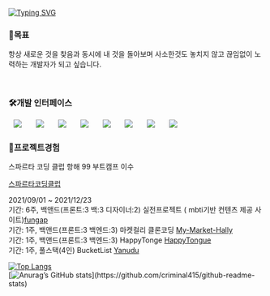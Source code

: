 <!-- ### Hi there 👋 -->
[![Typing SVG](https://readme-typing-svg.herokuapp.com?font=Oleo+Script&color=D3CAE7&size=45&center=true&vCenter=true&width=900&height=53&lines=Hi+there!!+I'm+JeongMin)](https://git.io/typing-svg)
<!--
**criminal415/criminal415** is a ✨ _special_ ✨ repository because its `README.md` (this file) appears on your GitHub profile.

Here are some ideas to get you started:

- 🔭 I’m currently working on ...
- 🌱 I’m currently learning ...
- 👯 I’m looking to collaborate on ...
- 🤔 I’m looking for help with ...
- 💬 Ask me about ...
- 📫 How to reach me: ...
- 😄 Pronouns: ...
- ⚡ Fun fact: ...
-->
### :volcano:목표 
항상 새로운 것을 찾음과 동시에 내 것을 돌아보며 사소한것도 놓치지 않고 끊임없이 노력하는 개발자가 되고 싶습니다.

<br>
<h3>🛠개발 인터페이스</h3>
<div>
<img src="https://img.shields.io/badge/mongoDB-6DB33F?style=flat-square&logo=mongoDB&logoColor=white" style="height : auto; margin-left : 10px; margin-right : 10px;"/></a>&nbsp;
<img src="https://img.shields.io/badge/MySQL-4479A1?style=flat-square&logo=MySQL&logoColor=white" style="height : auto; margin-left : 10px; margin-right : 10px;"/></a>&nbsp;
<img src="https://img.shields.io/badge/Node.js-E34F26?style=flat-square&logo=Node.js&logoColor=white" style="height : auto; margin-left : 10px; margin-right : 10px;"/></a>&nbsp;
<img src="https://img.shields.io/badge/typescript-1572B6?style=flat-square&logo=typescript&logoColor=white" style="height : auto; margin-left : 10px; margin-right : 10px;"/></a>&nbsp;
<img src="https://img.shields.io/badge/ElasticStack-6DB33F?style=flat-square&logo=Elastic&logoColor=white" style="height : auto; margin-left : 10px; margin-right : 10px;"/></a>&nbsp;
<img src="https://img.shields.io/badge/JavaScript-F7DF1E?style=flat-square&logo=JavaScript&logoColor=white" style="height : auto; margin-left : 10px; margin-right : 10px;"/></a>&nbsp;
<img src="https://img.shields.io/badge/sequelize-4479A1?style=flat-square&logo=sequelize&logoColor=white" style="height : auto; margin-left : 10px; margin-right : 10px;"/></a>&nbsp;
<img src="https://img.shields.io/badge/AWS-%23FF9900?style=flat-square&logo=amazon-aws&logoColor=white" style="height : auto; margin-left : 10px; margin-right : 10px;"/></a>&nbsp;
</div>

<h3>👯프로젝트경험</h3> 
스파르타 코딩 클럽 항해 99 부트캠프 이수<br>

[스파르타코딩클럽](https://hanghae99.spartacodingclub.kr/?utm_source=youtube&utm_medium=paid&utm_campaign=15140556153&utm_content=129341608796&utm_term=558314615957&gclid=CjwKCAiA-9uNBhBTEiwAN3IlNEhoZvLp8yXfTNCog-j6C9cHvssiAQrQKrCPICgCHoE_hJPpYaISYhoCR0kQAvD_BwE)<br>

2021/09/01 ~ 2021/12/23<br>
기간: 6주, 백앤드(프론트:3 백:3 디자이너:2) 실전프로젝트 ( mbti기반 컨텐츠 제공 사이트)[fungap](https://github.com/criminal415/fungap-back)<br>
기간: 1주, 백앤드(프론트:3 백엔드:3) 마켓컬리 클론코딩 [My-Market-Hally](https://github.com/My-Market-Hally)<br>
기간: 1주, 백앤드(프론트:3 백엔드:3) HappyTonge [HappyTongue](https://github.com/criminal415/happyTongue-Back)<br>
기간: 1주, 풀스택(4인) BucketList [Yanudu](https://github.com/criminal415/hanghae_yanudu_6)<br>


  
  [![Top Langs](https://github-readme-stats.vercel.app/api/top-langs/?username=criminal415&layout=compact&hide=CSS,EJS,SCSS,Shell,Batchifile,PowerShell&langs_count=6&theme=react)](https://github.com/criminal415/github-readme-stats)<br>
  [![Anurag’s GitHub stats](https://github-readme-stats.vercel.app/api?username=criminal415&show_icons=true&theme=merko&margin="auto")](https://github.com/criminal415/github-readme-stats)
  

